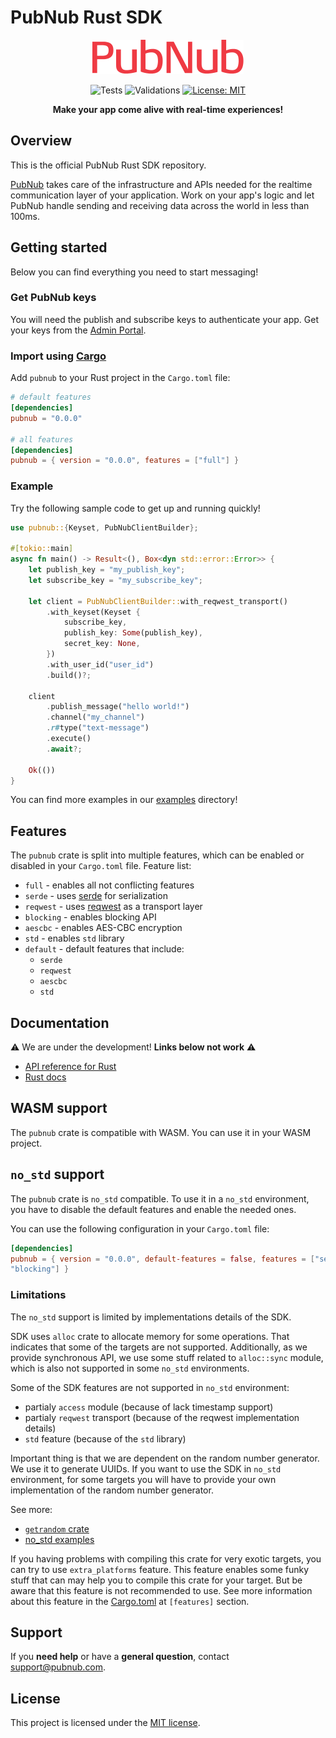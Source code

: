 # PubNub Rust SDK


<div align = "center">

![PubNub](https://raw.githubusercontent.com/pubnub/rust/phoenix/logo.svg)

![Tests](https://github.com/pubnub/rust/actions/workflows/run-tests.yml/badge.svg)
![Validations](https://github.com/pubnub/rust/actions/workflows/run-validations.yml/badge.svg)
[![License: MIT](https://img.shields.io/badge/License-MIT-yellow.svg)](https://github.com/pubnub/rust/LICENSE)

**Make your app come alive with real-time experiences!**

</div>

## Overview

This is the official PubNub Rust SDK repository.

[PubNub](https://www.pubnub.com/) takes care of the infrastructure and APIs needed for the realtime
communication layer of your application. Work on your app's logic and let PubNub handle sending and receiving
data across the world in less than 100ms.

## Getting started

Below you can find everything you need to start messaging!

### Get PubNub keys

You will need the publish and subscribe keys to authenticate your app. Get your keys from the [Admin Portal](https://dashboard.pubnub.com/login).

### Import using [Cargo](https://doc.rust-lang.org/cargo/getting-started/installation.html)

Add `pubnub` to your Rust project in the `Cargo.toml` file:

```toml
# default features
[dependencies]
pubnub = "0.0.0"

# all features
[dependencies]
pubnub = { version = "0.0.0", features = ["full"] }
```

### Example

Try the following sample code to get up and running quickly!

```rust
use pubnub::{Keyset, PubNubClientBuilder};

#[tokio::main]
async fn main() -> Result<(), Box<dyn std::error::Error>> {
    let publish_key = "my_publish_key";
    let subscribe_key = "my_subscribe_key";

    let client = PubNubClientBuilder::with_reqwest_transport()
        .with_keyset(Keyset {
            subscribe_key,
            publish_key: Some(publish_key),
            secret_key: None,
        })
        .with_user_id("user_id")
        .build()?;

    client
        .publish_message("hello world!")
        .channel("my_channel")
        .r#type("text-message")
        .execute()
        .await?;

    Ok(())
}
```

You can find more examples in our [examples](examples/) directory!

## Features
The `pubnub` crate is split into multiple features, which can be enabled or disabled in your `Cargo.toml` file.
Feature list:
* `full` - enables all not conflicting features
* `serde` - uses [serde](https://github.com/serde-rs/serde) for serialization
* `reqwest` - uses [reqwest](https://github.com/seanmonstar/reqwest) as a transport layer
* `blocking` - enables blocking API
* `aescbc` - enables AES-CBC encryption
* `std` - enables `std` library
* `default` - default features that include:
   * `serde`
   * `reqwest`
   * `aescbc`
   * `std`

## Documentation

:warning: We are under the development! **Links below not work** :warning:

* [API reference for Rust](https://www.pubnub.com/docs/sdks/rust)
* [Rust docs](https://www.docs.rs/pubnub/latest/pubnub)

## WASM support

The `pubnub` crate is compatible with WASM. You can use it in your WASM project.

## `no_std` support

The `pubnub` crate is `no_std` compatible. To use it in a `no_std` environment, you have to disable the default
features and enable the needed ones.

You can use the following configuration in your `Cargo.toml` file:

```toml
[dependencies]
pubnub = { version = "0.0.0", default-features = false, features = ["serde", "aescbc",
"blocking"] }
```

### Limitations

The `no_std` support is limited by implementations details of the SDK.

SDK uses `alloc` crate to allocate memory for some operations. That indicates that
some of the targets are not supported. Additionally, as we provide synchronous API, we use
some stuff related to `alloc::sync` module, which is also not supported in some `no_std` environments.

Some of the SDK features are not supported in `no_std` environment:
* partialy `access` module (because of lack timestamp support)
* partialy `reqwest` transport (because of the reqwest implementation details)
* `std` feature (because of the `std` library)

Important thing is that we are dependent on the random number generator. We use it to generate UUIDs.
If you want to use the SDK in `no_std` environment, for some targets you will have to provide
your own implementation of the random number generator.

See more:
* [`getrandom` crate](https://docs.rs/getrandom/latest/getrandom/)
* [no_std examples](examples/no_std/)

If you having problems with compiling this crate for very exotic targets, you can try to use
`extra_platforms` feature. This feature enables some funky stuff that can may help you to compile
this crate for your target. But be aware that this feature is not recommended to use.
See more information about this feature in the [Cargo.toml](Cargo.toml) at `[features]` section.

## Support

If you **need help** or have a **general question**, contact support@pubnub.com.

## License

This project is licensed under the [MIT license].

[MIT license]: https://github.com/pubnub/LICENSE/blob/master/LICENSE

